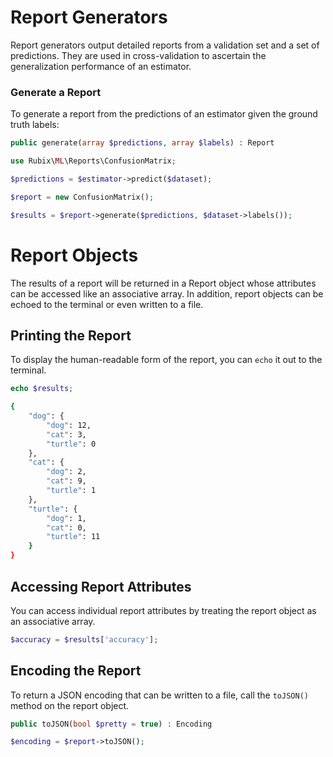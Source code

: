 # Report Generators
Report generators output detailed reports from a validation set and a set of predictions. They are used in cross-validation to ascertain the generalization performance of an estimator.

### Generate a Report
To generate a report from the predictions of an estimator given the ground truth labels:
```php
public generate(array $predictions, array $labels) : Report
```

```php
use Rubix\ML\Reports\ConfusionMatrix;

$predictions = $estimator->predict($dataset);

$report = new ConfusionMatrix();

$results = $report->generate($predictions, $dataset->labels());
```

# Report Objects
The results of a report will be returned in a Report object whose attributes can be accessed like an associative array. In addition, report objects can be echoed to the terminal or even written to a file.

## Printing the Report
To display the human-readable form of the report, you can `echo` it out to the terminal.

```php
echo $results;
```

```sh
{
    "dog": {
        "dog": 12,
        "cat": 3,
        "turtle": 0
    },
    "cat": {
        "dog": 2,
        "cat": 9,
        "turtle": 1
    },
    "turtle": {
        "dog": 1,
        "cat": 0,
        "turtle": 11
    }
}
```

## Accessing Report Attributes
You can access individual report attributes by treating the report object as an associative array.

```php
$accuracy = $results['accuracy'];
```

## Encoding the Report
To return a JSON encoding that can be written to a file, call the `toJSON()` method on the report object.
```php
public toJSON(bool $pretty = true) : Encoding
```

```php
$encoding = $report->toJSON();
```
